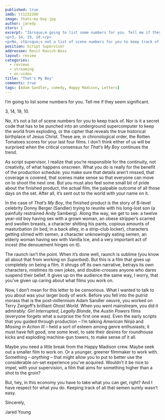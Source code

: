 ```yaml
---
published: true
imdb: tt1232200
image: thats-my-boy.jpg
author: jaredy
stars: 1
excerpt: "I&rsquo;m going to list some numbers for you. Tell me if they seem significant.</p>
<p>3, 14, 19, 10.</p>
<p>No, it&rsquo;s not a list of scene numbers for you to keep track of."
position: Script Supervisor
addressee: Ronit Ravich-Boss
layout: review
categories:
  - reviews
  - streaming
  - on-video
title: "That's My Boy"
comments: true
tags: [Adam Sandler, comedy, Happy Madison, Letters]
---
```

<p>I&rsquo;m going to list some numbers for you. Tell me if they seem significant.</p>
<p>3, 14, 19, 10.</p>
<p>No, it&rsquo;s not a list of scene numbers for you to keep track of. Nor is it a secret code that has to be punched into an underground supercomputer to keep the world from exploding, or the cipher that reveals the true historical birthplace of Jesus Christ. These are, in chronological order, the Rotten Tomatoes scores for your last four films. I don&rsquo;t think either of us will be surprised when the critical consensus for <em>That&rsquo;s My Boy</em> continues the trend.</p>
<p>As script supervisor, I realize that you&rsquo;re responsible for the continuity, not creativity, of what happens onscreen. What you do is really for the benefit of the production schedule: you make sure that details aren&rsquo;t missed, that coverage is covered, that scenes make sense so that everyone can move on to shoot the next one. But you must also feel some small bit of pride about the finished product, the actual film, the palpable outcome of all those days on the set. After all, it&rsquo;s sent out to the world with your name on it.</p>
<p>In the case of <em>That&rsquo;s My Boy</em>, the finished product is the story of B-level celebrity Donny Berger (Sandler) trying to reunite with his long-lost son (a painfully restrained Andy Samberg). Along the way, we get to see: a twelve year-old boy having sex with a grown woman, an obese stripper&rsquo;s scarred and swollen breasts, a character shitting his pants, copious amounts of masturbation (in bed, in a back alley, in a strip-club locker), characters getting slimed with semen, a character unknowingly eating semen, an elderly woman having sex with Vanilla Ice, and a very important act of incest (the denouement hinges on it).</p>
<p>The raunch isn&rsquo;t the point. When it&rsquo;s done well, raunch is sublime (you know all about that from working on <em>Superbad</em>). But this is a film that gives up completely on being a film. It shrugs off its own narrative, betrays its own characters, mistimes its own jokes, and double-crosses anyone who dares suspend their belief. It gives up on the audience the same way, I worry, that you&rsquo;ve given up caring about what films you work on.</p>
<p>Now, I don&rsquo;t mean for this letter to be censorious. What I wanted to talk to you about was your larger body of work. Before you fell into the putrid morass that is the post-millennium Adam Sandler oeuvre, you worked on Terry Zwigoff&rsquo;s brilliant <em>Ghost World</em>. When you went mainstream, you did it admirably: <em>Girl Interrupted</em>, <em>Legally Blonde</em>, the <em>Austin Powers</em> films (everyone forgets what a surprise the first one was). Even the early scripts that you guided through production &ndash; I&rsquo;m talking <em>American Ninja</em> and <em>Missing in Action III</em> &ndash; held a sort of esteem among genre enthusiasts; it must have felt good, one some level, to sate their desires for roundhouse kicks and exploding machine-gun towers, to make sense of it all.&nbsp;</p>
<p>Maybe you need a little break from the Happy Madison crew. Maybe seek out a smaller film to work on. Or a younger, greener filmmaker to work with. Something &ndash; <em>anything</em> &ndash; that might allow you to put to better use the considerable on-set experience you&rsquo;ve acquired. Wouldn&rsquo;t it be nice to impel, with your supervision, a film that aims for something higher than a shot to the groin?&nbsp;</p>
<p>But, hey, in this economy you have to take what you can get, right? And I have respect for what you do. Keeping track of all that semen surely wasn&rsquo;t easy.</p>
<p>Sincerely,</p>
<p>Jared Young</p>
